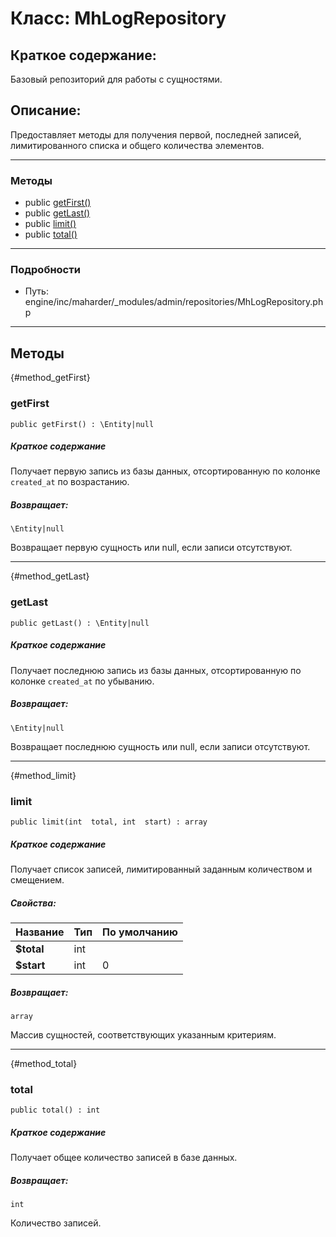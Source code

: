 # Класс: MhLogRepository

## Краткое содержание:

Базовый репозиторий для работы с сущностями.

## Описание:

Предоставляет методы для получения первой, последней записей, лимитированного списка и общего количества элементов.


---

### Методы

* public [getFirst()](#method_getFirst)
* public [getLast()](#method_getLast)
* public [limit()](#method_limit)
* public [total()](#method_total)

---

### Подробности

* Путь: engine/inc/maharder/_modules/admin/repositories/MhLogRepository.php

---

## Методы

[](){#method_getFirst}

### getFirst

```
public getFirst() : \Entity|null
```

##### Краткое содержание

Получает первую запись из базы данных, отсортированную по колонке `created_at` по возрастанию.

##### Возвращает:

```
\Entity|null
```

Возвращает первую сущность или null, если записи отсутствуют.

---

[](){#method_getLast}

### getLast

```
public getLast() : \Entity|null
```

##### Краткое содержание

Получает последнюю запись из базы данных, отсортированную по колонке `created_at` по убыванию.

##### Возвращает:

```
\Entity|null
```

Возвращает последнюю сущность или null, если записи отсутствуют.

---

[](){#method_limit}

### limit

```
public limit(int  total, int  start) : array
```

##### Краткое содержание

Получает список записей, лимитированный заданным количеством и смещением.

##### Свойства:

| Название   | Тип | По умолчанию |
|------------|-----|--------------|
| **$total** | int |              |
| **$start** | int | 0            |

##### Возвращает:

```
array
```

Массив сущностей, соответствующих указанным критериям.

---

[](){#method_total}

### total

```
public total() : int
```

##### Краткое содержание

Получает общее количество записей в базе данных.

##### Возвращает:

```
int
```

Количество записей.
